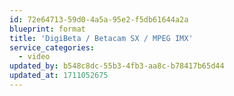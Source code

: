 ```yaml
---
id: 72e64713-59d0-4a5a-95e2-f5db61644a2a
blueprint: format
title: 'DigiBeta / Betacam SX / MPEG IMX'
service_categories:
  - video
updated_by: b548c8dc-55b3-4fb3-aa8c-b78417b65d44
updated_at: 1711052675
---
```

